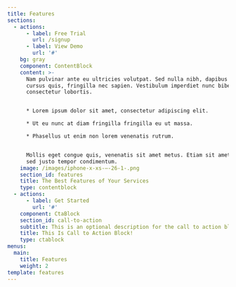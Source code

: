```yaml
---
title: Features
sections:
  - actions:
      - label: Free Trial
        url: /signup
      - label: View Demo
        url: '#'
    bg: gray
    component: ContentBlock
    content: >-
      Nam pulvinar ante eu ultricies volutpat. Sed nulla nibh, dapibus sit amet
      cursus quis, fringilla nec sapien. Vestibulum imperdiet nunc bibendum
      consectetur lobortis.


      * Lorem ipsum dolor sit amet, consectetur adipiscing elit.

      * Ut eu nunc at diam fringilla fringilla eu ut massa.

      * Phasellus ut enim non lorem venenatis rutrum.


      Mollis eget congue quis, venenatis sit amet metus. Etiam sit amet tortor
      sed justo tempor condimentum.
    image: /images/iphone-x-xs-–-26-1-.png
    section_id: features
    title: The Best Features of Your Services
    type: contentblock
  - actions:
      - label: Get Started
        url: '#'
    component: CtaBlock
    section_id: call-to-action
    subtitle: This is an optional description for the call to action block.
    title: This Is Call to Action Block!
    type: ctablock
menus:
  main:
    title: Features
    weight: 2
template: features
---
```


